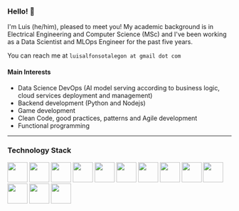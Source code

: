 ### Hello! 👋

I'm Luis (he/him), pleased to meet you! My academic background is in Electrical Engineering and Computer Science (MSc) and I've been working as a Data Scientist and MLOps Engineer for the past five years.

You can reach me at `luisalfonsotalegon at gmail dot com`

#### Main Interests
* Data Science DevOps (AI model serving according to business logic, cloud services deployment and management)
* Backend development (Python and Nodejs)
* Game development
* Clean Code, good practices, patterns and Agile development
* Functional programming

---

### Technology Stack

<img height="45" src="https://cdn.svgporn.com/logos/python.svg"> <img height="45" src="https://cdn.svgporn.com/logos/tensorflow.svg"> <img height="45" src="https://cdn.svgporn.com/logos/pytorch.svg"> <img height="45" src="https://cdn.svgporn.com/logos/javascript.svg"> <img height="45" src="https://cdn.svgporn.com/logos/typescript-icon.svg"> <img height="45" src="https://cdn.svgporn.com/logos/postgresql.svg"> <img height="45" src="https://cdn.svgporn.com/logos/docker.svg"> <img height="45" src="https://cdn.svgporn.com/logos/jenkins.svg"> <img height="45" src="https://cdn.svgporn.com/logos/bash.svg"> <img height="45" src="https://cdn.svgporn.com/logos/github-icon.svg"> <img height="45" src="https://cdn.svgporn.com/logos/git.svg"> <img height="45" src="https://cdn.svgporn.com/logos/linux-tux.svg"> <img height="45" src="https://cdn.svgporn.com/logos/google-cloud.svg">



<!--
**Luisetex/Luisetex** is a ✨ _special_ ✨ repository because its `README.md` (this file) appears on your GitHub profile.

Here are some ideas to get you started:

- 🔭 I’m currently working on ...
- 🌱 I’m currently learning ...
- 👯 I’m looking to collaborate on ...
- 🤔 I’m looking for help with ...
- 💬 Ask me about ...
- 📫 How to reach me: ...
- 😄 Pronouns: ...
- ⚡ Fun fact: ...
-->
